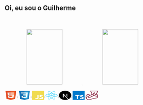 ## Oi, eu sou o Guilherme

<!--
**damnitrumi/damnitrumi** is a ✨ _special_ ✨ repository because its `README.md` (this file) appears on your GitHub profile.

Here are some ideas to get you started:

- 🔭 I’m currently working on ...
- 🌱 I’m currently learning ...
- 👯 I’m looking to collaborate on ...
- 🤔 I’m looking for help with ...
- 💬 Ask me about ...
- 📫 How to reach me: ...
- 😄 Pronouns: ...
- ⚡ Fun fact: ...
-->
<header>
  <link rel="stylesheet" href="https://cdn.jsdelivr.net/gh/devicons/devicon@v2.15.1/devicon.min.css">
</header>

<div align="center">
  <a href="https://github.com/damnitrumi">
  <img height="180em" width="48%" src="https://github-readme-stats.vercel.app/api?username=damnitrumi&show_icons=true&theme=dark&include_all_commits=true&count_private=true"/>
  <img height="180em" width="48%" src="https://github-readme-stats.vercel.app/api/top-langs/?username=damnitrumi&layout=compact&langs_count=7&theme=dark"/>
</div>
  
<div style="display: inline_block"><br>
  <img align="center" alt="Rumi-HTML" height="30" width="40" src="https://raw.githubusercontent.com/devicons/devicon/master/icons/html5/html5-original.svg">
  <img align="center" alt="Rumi-CSS" height="30" width="40" src="https://raw.githubusercontent.com/devicons/devicon/master/icons/css3/css3-original.svg">
  <img align="center" alt="Rumi-Js" height="30" width="40" src="https://raw.githubusercontent.com/devicons/devicon/master/icons/javascript/javascript-plain.svg">
  <img align="center" alt="Rumi-Reactjs" height="30" width="40" src="https://raw.githubusercontent.com/devicons/devicon/master/icons/react/react-original.svg">
  <img align="center" alt="Rumi-Nextjs" height="30" width="40" src="https://raw.githubusercontent.com/devicons/devicon/master/icons/nextjs/nextjs-original.svg">
  <img align="center" alt="Rumi-Typescript" height="30" width="40" src="https://raw.githubusercontent.com/devicons/devicon/master/icons/typescript/typescript-original.svg">
  <img align="center" alt="Rumi-Jest" height="30" width="40" src="https://raw.githubusercontent.com/devicons/devicon/master/icons/jest/jest-plain.svg">
  <i class="devicon-nextjs-original"></i>
          
          
          
</div>
